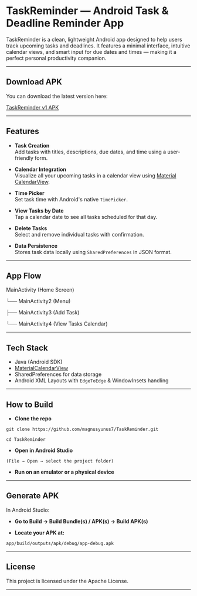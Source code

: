 # TaskReminder — Android Task & Deadline Reminder App

TaskReminder is a clean, lightweight Android app designed to help users track upcoming tasks and deadlines. It features a minimal interface, intuitive calendar views, and smart input for due dates and times — making it a perfect personal productivity companion.

---

## Download APK

You can download the latest version here:

[TaskReminder v1 APK](https://github.com/magnusyunus7/TaskReminder/releases/download/v1.0/TaskReminder-v1.apk)

---

## Features

- **Task Creation**  
  Add tasks with titles, descriptions, due dates, and time using a user-friendly form.

- **Calendar Integration**  
  Visualize all your upcoming tasks in a calendar view using [Material CalendarView](https://github.com/Applandeo/Material-Calendar-View).

- **Time Picker**  
  Set task time with Android's native `TimePicker`.

- **View Tasks by Date**  
  Tap a calendar date to see all tasks scheduled for that day.

- **Delete Tasks**  
  Select and remove individual tasks with confirmation.

- **Data Persistence**  
  Stores task data locally using `SharedPreferences` in JSON format.

---

## App Flow

MainActivity (Home Screen)

└── MainActivity2 (Menu)

├── MainActivity3 (Add Task)

└── MainActivity4 (View Tasks Calendar)

---

## Tech Stack

- Java (Android SDK)
- [MaterialCalendarView](https://github.com/Applandeo/Material-Calendar-View)
- SharedPreferences for data storage
- Android XML Layouts with `EdgeToEdge` & WindowInsets handling

---

## How to Build

- **Clone the repo**

`git clone https://github.com/magnusyunus7/TaskReminder.git`

`cd TaskReminder`

- **Open in Android Studio**

`(File → Open → select the project folder)`

- **Run on an emulator or a physical device**

---

## Generate APK

In Android Studio:
- **Go to Build → Build Bundle(s) / APK(s) → Build APK(s)**

- **Locate your APK at:**

`app/build/outputs/apk/debug/app-debug.apk`

---

## License

This project is licensed under the Apache License.

---
